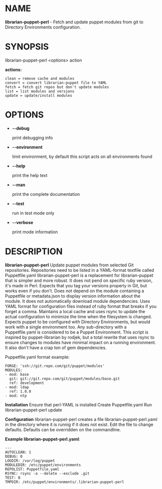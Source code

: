 # NAME

**librarian-puppet-perl** - Fetch and update puppet modules from git to Directory Environments configuration.

# SYNOPSIS

librarian-puppet-perl &lt;options> action

**actions:**

    clean = remove cache and modules
    convert = convert librarian-puppet file to YAML
    fetch = fetch git repos but don't update modules
    list = list modules and versions
    update = update/install modules

# OPTIONS

- **--debug**

    print debugging info

- **--environment**

    limit environment, by default this script acts on all environments found

- **--help**

    print the help text

- **--man**

    print the complete documentation

- **--test**

    run in test mode only

- **--verbose**

    print mode information

# DESCRIPTION

**librarian-puppet-perl** Update puppet modules from selected Git repositories.
Repositories need to be listed in a YAML-format textfile called Puppetfile.yaml
librarian-puppet-perl is a replacement for librarian-puppet that is simpler and more robust. It does not pend on specific ruby version, it's made in Perl. Expects that you tag your versions properly in Git, but works even if you don't. Does not depend on the module containing a Puppetfile or metadata.json to display version information about the module. It does not automatically download module dependencies.
Uses YAML format for configuration files instead of ruby format that breaks if you forget a comma.
Maintains a local cache and uses rsync to update the actual configuration to minimize the time when the filesystem is changed.
Expects puppet to be configured with Directory Environments, but would work with a single environment too.
Any sub-directory with a Puppetfile.yaml is considered to be a Puppet Environment.
This script is inspired by puppet-librarian by rodjek, but a total rewrite that uses rsync to ensure changes to modules have minimal impact on a running environment. It also don't have a crap ton of gem dependencies.

Puppetfile.yaml format example:

    FORGE: 'ssh://git.repo.com/git/puppet/modules'
    MODULES:
    - mod: base
      git: git://git.repo.com/git/puppet/modules/base.git
      ref: development
    - mod: ldap
      ref: 1.0.0
    - mod: ntp

**Installation**
    Ensure that perl-YAML is installed
    Create Puppetfile.yaml
    Run librarian-puppet-perl update

**Configuration**
   librarian-puppet-perl creates a file librarian-puppet-perl.yaml in the directory where it is runnig if it does not exist. Edit the file to change defaults. Defaults can be overridden on the commandline.

**Example librarian-puppet-perl.yaml**:

    ---
    AUTOCLEAN: 1
    DEBUG: 0
    LOGDIR: /var/log/puppet
    MODULEDIR: /etc/puppet/environments
    REPOLIST: Puppetfile.yaml
    RSYNC: rsync -a --delete --exclude .git
    TEST: 0
    TMPDIR: /etc/puppet/environments/.librarian-puppet-perl
